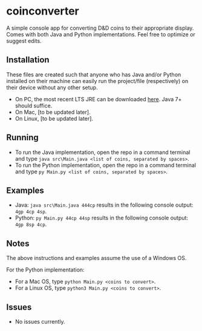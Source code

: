 # coinconverter
A simple console app for converting D&amp;D coins to their appropriate display. Comes with both Java and Python implementations. Feel free to optimize or suggest edits.

## Installation
These files are created such that anyone who has Java and/or Python installed on their machine can easily run the project/file (respectively) on their device without any other setup.

- On PC, the most recent LTS JRE can be downloaded [here](https://www.java.com/en/download/). Java 7+ should suffice.
- On Mac, [to be updated later].
- On Linux, [to be updated later].

## Running
- To run the Java implementation, open the repo in a command terminal and type `java src\Main.java <list of coins, separated by spaces>`.
- To run the Python implementation, open the repo in a command terminal and type `py Main.py <list of coins, separated by spaces>`.

## Examples
- Java: `java src\Main.java 444cp` results in the following console output: `4gp 4cp 4sp`.
- Python: `py Main.py 44cp 44sp` results in the following console output: `4gp 8sp 4cp`.

## Notes
The above instructions and examples assume the use of a Windows OS.

For the Python implementation:
- For a Mac OS, type `python Main.py <coins to convert>`.
- For a Linux OS, type `python3 Main.py <coins to convert>`.

## Issues
- No issues currently.
